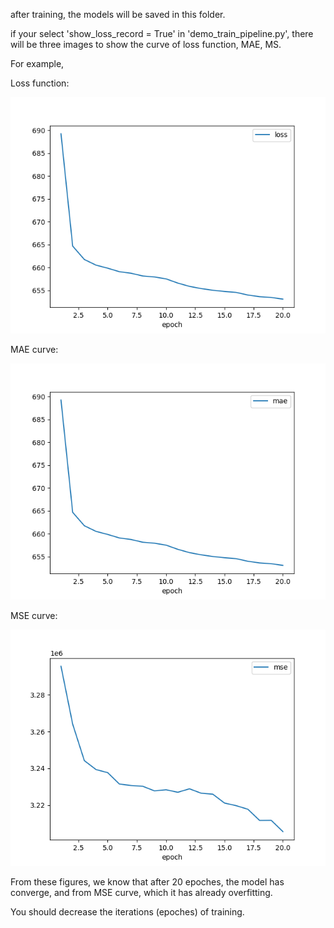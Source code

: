 after training, the models will be saved in this folder.

if your select 'show_loss_record = True' in 'demo_train_pipeline.py', there will be three images to show the curve of loss function, MAE, MS.

For example,

Loss function:

![Example Loss function](DeepCAD-Z/pth/example/loss.png)

MAE curve:

![Example MAE curve](DeepCAD-Z/pth/example/mae.png)

MSE curve:

![Example MSE curve](DeepCAD-Z/pth/example/mse.png)

From these figures, we know that after 20 epoches, the model has converge, and from MSE curve, which it has already overfitting.

You should decrease the iterations (epoches) of training.

